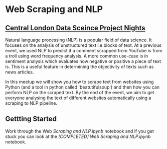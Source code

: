 # Web Scraping and NLP 
## [Central London Data Sceince Project Nights](https://www.meetup.com/central_london_data_science/)

Natural language processing (NLP) is a popular field of data science. It focuses on the analysis of unstructured text i.e blocks of text. At a previous event, we used NLP to predict if a comment scrapped from YouTube is from a troll using word frequency analysis. A more common use-case is in sentiment analysis which evaluates how negative or positive a piece of text is. This is a useful feature in determining the objectivity of texts such as news articles.

In this meetup we will show you how to scrape text from websites using Python (and a tool in python called 'beatutifulsoup') and then how you can perform NLP on the scraped text. By the end of the event, we aim to get everyone analysing the text of different websites automatically using a scraping to NLP pipeline.

## Gettting Started 

Work through the Web *Scraping and NLP.ipynb* notebook and if you get stuck you can look at the *[COMPLETED] Web Scraping and NLP.ipynb* notebook. 
